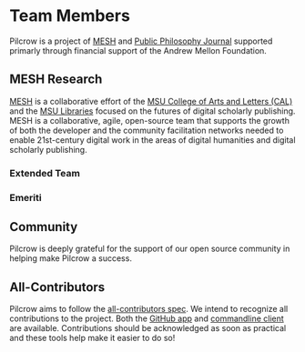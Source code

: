 
# Team Members
Pilcrow is a project of [MESH](https://meshresearch.net/) and [Public Philosophy Journal](https://www.publicphilosophyjournal.org) supported primarly through
financial support of the Andrew Mellon Foundation.


## MESH Research
[MESH](https://meshresearch.net/) is a collaborative effort of the [MSU College of Arts and Letters (CAL)](https://cal.msu.edu/) and the [MSU Libraries](https://library.msu.edu/) focused on the futures of digital scholarly publishing. MESH is a collaborative, agile, open-source team that supports the growth of both the developer and the community facilitation networks needed to enable 21st-century digital work in the areas of digital humanities and digital scholarly publishing.

<VPTeamMembers size="small" :members="coreMembers" />

### Extended Team
<VPTeamMembers size="small" :members="extendedMembers" />

### Emeriti
<VPTeamMembers size="small" :members="emeritiMembers" />

## Community
Pilcrow is deeply grateful for the support of our open source community in helping make Pilcrow a success.
<VPTeamMembers size="small" :members="community" />

## All-Contributors

Pilcrow aims to follow the [all-contributors spec](https://allcontributors.org).  We intend to recognize all contributions to the project.  Both the [GitHub app](https://allcontributors.org/docs/en/bot/usage) and [commandline client](https://allcontributors.org/docs/en/cli/usage) are available.  Contributions should be acknowledged as soon as practical and these tools help make it easier to do so!

<script setup>
import { computed } from 'vue'
import { VPTeamMembers } from 'vitepress/theme'
import { data } from '../api/contributors.data.ts'

const mapped = computed(() => data.map((m) => {
  return {
    ...m,
  }
}))

const coreMembers = computed(() => mapped.value.filter(m => m.group === 'core'))
const emeritiMembers = computed(() => mapped.value.filter(m => m.group === 'emeriti'))
const extendedMembers = computed(() => mapped.value.filter(m => m.group === 'extended'))
const community = computed(() => mapped.value.filter(m => (m.group ?? null) === null))
</script>
